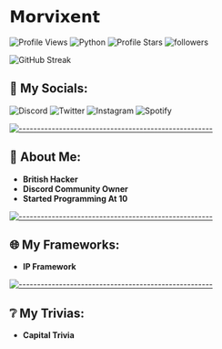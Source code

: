 # **𝗠𝗼𝗿𝘃𝗶𝘅𝗲𝗻𝘁**

![Profile Views](https://komarev.com/ghpvc/?username=Morvixent) ![Python](https://img.shields.io/badge/Python-3.9-003366?logo=python&logoColor=white)
<img src="https://img.shields.io/badge/dynamic/json?&label=Total%20Stars&color=003366&style=flat&style=for-the-badge&query=%24.stars&url=https://api.github-star-counter.workers.dev/user/Morvixent" alt="Profile Stars"> ![followers](https://img.shields.io/github/followers/Morvixent?style=social&color=003366)


![GitHub Streak](https://github-readme-streak-stats.herokuapp.com/?user=Morvixent&theme=dark-blue)


## 💬 My Socials:

![Discord](https://img.shields.io/badge/Discord-7289DA?style=for-the-badge&logo=discord&logoColor=white)
![Twitter](https://img.shields.io/badge/Twitter-1DA1F2?style=for-the-badge&logo=twitter&logoColor=white)
![Instagram](https://img.shields.io/badge/Instagram-E4405F?style=for-the-badge&logo=instagram&logoColor=white)
![Spotify](https://img.shields.io/badge/Spotify-1DB954?style=for-the-badge&logo=spotify&logoColor=white)

[![-----------------------------------------------------](
https://raw.githubusercontent.com/andreasbm/readme/master/assets/lines/aqua.png)](https://github.com/Kek5chen?tab=repositories)</br>

## 📝 About Me:

- **British Hacker**
- **Discord Community Owner**
- **Started Programming At 10**

[![-----------------------------------------------------](
https://raw.githubusercontent.com/andreasbm/readme/master/assets/lines/aqua.png)](https://github.com/Kek5chen?tab=repositories)</br>

## 🌐 My Frameworks:

- **IP Framework**

[![-----------------------------------------------------](
https://raw.githubusercontent.com/andreasbm/readme/master/assets/lines/aqua.png)](https://github.com/Kek5chen?tab=repositories)</br>

## ❔ My Trivias:

- **Capital Trivia**


